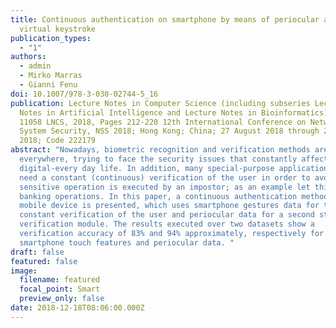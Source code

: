 ```yaml
---
title: Continuous authentication on smartphone by means of periocular and
  virtual keystroke
publication_types:
  - "1"
authors:
  - admin
  - Mirko Marras
  - Gianni Fenu
doi: 10.1007/978-3-030-02744-5_16
publication: Lecture Notes in Computer Science (including subseries Lecture
  Notes in Artificial Intelligence and Lecture Notes in Bioinformatics) Volume
  11058 LNCS, 2018, Pages 212-220 12th International Conference on Network and
  System Security, NSS 2018; Hong Kong; China; 27 August 2018 through 29 August
  2018; Code 222179
abstract: "Nowadays, biometric recognition and verification methods are
  everywhere, trying to face the security issues that constantly affect our
  digital-every day life. In addition, many special-purpose applications, also
  need a constant (continuous) verification of the user in order to avoid that a
  sensitive operation is executed by an impostor; as an example let think to
  banking operations. In this paper, a continuous authentication method on
  mobile device is presented, which uses smartphone gestures data for the
  constant verification of the user and periocular data for a second step
  verification module. The results executed over two datasets show a
  verification accuracy of 83% and 94% approximately, respectively for
  smartphone touch features and periocular data. "
draft: false
featured: false
image:
  filename: featured
  focal_point: Smart
  preview_only: false
date: 2018-12-18T08:06:00.000Z
---
```


